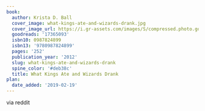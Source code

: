 ```yaml
---
book:
  author: Krista D. Ball
  cover_image: what-kings-ate-and-wizards-drank.jpg
  cover_image_url: https://i.gr-assets.com/images/S/compressed.photo.goodreads.com/books/1362685481l/17365093._SX98_.jpg
  goodreads: '17365093'
  isbn10: 0987824899
  isbn13: '9780987824899'
  pages: '252'
  publication_year: '2012'
  slug: what-kings-ate-and-wizards-drank
  spine_color: '#deb38c'
  title: What Kings Ate and Wizards Drank
plan:
  date_added: '2019-02-19'
---
```


via reddit
